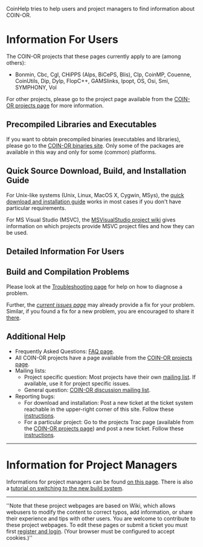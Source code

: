 
 CoinHelp tries to help users and project managers to find information about COIN-OR.


# Information For Users

The COIN-OR projects that these pages currently apply to are (among others):
 * Bonmin, Cbc, Cgl, CHiPPS (Alps, BiCePS, Blis), Clp, CoinMP, Couenne, CoinUtils, Dip, Dylp, FlopC++, GAMSlinks, Ipopt, OS, Osi, Smi, SYMPHONY, Vol

For other projects, please go to the project page available from the [COIN-OR projects page](http://www.coin-or.org/projects) for more information.


## Precompiled Libraries and Executables

If you want to obtain precompiled binaries (executables and libraries), please go to the [COIN-OR binaries site](http://www.coin-or.org/download/binary).
Only some of the packages are available in this way and only for some (common) platforms.


## Quick Source Download, Build, and Installation Guide

For Unix-like systems (Unix, Linux, MacOS X, Cygwin, MSys), the  [quick download and installation guide](./downloadUnix) works in most cases if you don't have particular requirements.

For MS Visual Studio (MSVC), the [MSVisualStudio project wiki](https://projects.coin-or.org/MSVisualStudio) gives information on which projects provide MSVC project files and how they can be used.


## Detailed Information For Users




## Build and Compilation Problems

Please look at the [Troubleshooting page](./user-troubleshooting) for help on how to diagnose a problem.

Further, the *[current issues page](./current-issues)* may already provide a fix for your problem.
Similar, if you found a fix for a new problem, you are encouraged to share it [there](./current-issues).


## Additional Help

 * Frequently Asked Questions: [FAQ page](http://www.coin-or.org/faqs.html).
 * All COIN-OR projects have a page available from the [COIN-OR projects page](http://www.coin-or.org/projects).
 * Mailing lists:
   * Project specific question: Most projects have their own [mailing list](http://list.coin-or.org/mailman/listinfo/). If available, use it for project specific issues. 
   * General question: [COIN-OR discussion mailing list](http://list.coin-or.org/mailman/listinfo/coin-discuss).
 * Reporting bugs:
   * For download and installation: Post a new ticket at the ticket system reachable in the upper-right corner of this site. Follow these [instructions](http://www.coin-or.org/faqs.html#q10).
   * For a particular project: Go to the projects Trac page (available from the [COIN-OR projects page](https://www.coin-or.org/projects)) and post a new ticket. Follow these [instructions](http://www.coin-or.org/faqs.html#q10).

-----------


# Information for Project Managers

Informations for project managers can be found [on this page](./pm-main).
There is also a [tutorial on switching to the new build system](./pm-switch).

-----------

''Note that these project webpages are based on Wiki, which allows webusers to modify the content to correct typos, add information, or share their experience and tips with other users.  You are welcome to contribute to these project webpages.  To edit these pages or submit a ticket you must first [register and login](http://www.coin-or.org/usingTrac.html).
(Your browser must be configured to accept cookies.)''
